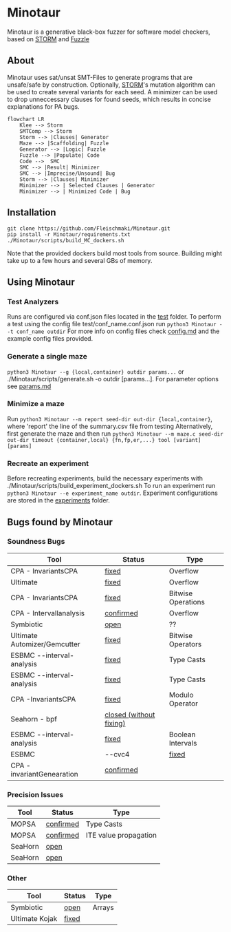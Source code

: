 # Minotaur
Minotaur is a generative black-box fuzzer for software model checkers, based on [STORM](https://github.com/mariachris/storm) and [Fuzzle](https://github.com/SoftSec-KAIST/Fuzzle)

## About
Minotaur uses sat/unsat SMT-Files to generate programs that are unsafe/safe by construction. Optionally, [STORM](https://github.com/mariachris/storm)'s mutation algorithm can be used to create several variants for each seed. A minimizer can be used to drop unneccessary clauses for found seeds, which results in concise explanations for PA bugs.  
```mermaid
flowchart LR
    Klee --> Storm
    SMTComp --> Storm
    Storm --> |Clauses| Generator
    Maze --> |Scaffolding| Fuzzle
    Generator --> |Logic| Fuzzle
    Fuzzle --> |Populate| Code 
    Code -->  SMC
    SMC --> |Result| Minimizer
    SMC --> |Imprecise/Unsound| Bug 
    Storm --> |Clauses| Minimizer
    Minimizer --> | Selected Clauses | Generator
    Minimizer --> | Minimized Code | Bug
```

## Installation
```
git clone https://github.com/Fleischmaki/Minotaur.git
pip install -r Minotaur/requirements.txt
./Minotaur/scripts/build_MC_dockers.sh
```
Note that the provided dockers build most tools from source. Building might take up to a few hours and several GBs of memory.

## Using Minotaur
### Test Analyzers
Runs are configured via conf.json files located in the [test](Minotaur/test) folder.
To perform a test using the config file test/conf_name.conf.json run `python3 Minotaur --t conf_name outdir`
For more info on config files check [config.md](./config.md) and the example config files provided.

### Generate a single maze
`python3 Minotaur --g {local,container} outdir params...` or ./Minotaur/scripts/generate.sh -o outdir [params...]. For parameter options see [params.md](./params.md)

### Minimize a maze
Run `python3 Minotaur --m report seed-dir out-dir {local,container}`, where 'report' the line of the summary.csv file from testing
Alternatively, first generate the maze and then run `python3 Minotaur --m maze.c seed-dir out-dir timeout {container,local} {fn,fp,er,...} tool [variant] [params]`

### Recreate an experiment 
Before recreating experiments, build the necessary experiments with ./Minotaur/scripts/build_experiment_dockers.sh
To run an experiment run `python3 Minotaur --e experiment_name outdir`. Experiment configurations are stored in the [experiments](Minotaur/experiments) folder.

## Bugs found by Minotaur
### Soundness Bugs
 Tool | Status | Type
 -- | -- | --
 CPA - InvariantsCPA | [fixed](https://gitlab.com/sosy-lab/software/cpachecker/-/issues/1114) | Overflow
Ultimate | [fixed](https://github.com/ultimate-pa/ultimate/issues/642#issuecomment-1661186726) | Overflow
CPA - InvariantsCPA | [fixed](https://gitlab.com/sosy-lab/software/cpachecker/-/issues/1130) | Bitwise Operations
CPA - Intervallanalysis | [confirmed](https://gitlab.com/sosy-lab/software/cpachecker/-/issues/1132#note_1544904422) | Overflow
Symbiotic | [open](https://github.com/staticafi/symbiotic/issues/247) | ??
Ultimate Automizer/Gemcutter | [fixed](https://github.com/ultimate-pa/ultimate/issues/646) | Bitwise Operators
ESBMC --interval-analysis | [fixed](https://github.com/esbmc/esbmc/issues/1363) | Type Casts
ESBMC --interval-analysis | [fixed](https://github.com/esbmc/esbmc/issues/1392) | Type Casts
CPA -InvariantsCPA | [fixed](https://gitlab.com/sosy-lab/software/cpachecker/-/issues/1194) | Modulo Operator
Seahorn - bpf | [closed (without fixing)](https://github.com/seahorn/seahorn/issues/545)
ESBMC --interval-analysis | [fixed](https://github.com/esbmc/esbmc/issues/1565) | Boolean Intervals
ESBMC | --cvc4 | [fixed](https://github.com/esbmc/esbmc/issues/1770) | SMT translation
CPA -invariantGenearation | [confirmed](https://gitlab.com/sosy-lab/software/cpachecker/-/issues/1208) | 
### Precision Issues
Tool | Status | Type
 -- | -- | --
 MOPSA | [confirmed](https://gitlab.com/mopsa/mopsa-analyzer/-/issues/150) | Type Casts
 MOPSA | [confirmed](https://gitlab.com/mopsa/mopsa-analyzer/-/issues/157) | ITE value propagation
 SeaHorn | [open](https://github.com/seahorn/seahorn/issues/546) |
 SeaHorn | [open](https://github.com/seahorn/seahorn/issues/550) |
### Other
Tool | Status | Type
 -- | -- | --
 Symbiotic | [open](https://github.com/staticafi/symbiotic/issues/246) | Arrays
 Ultimate Kojak | [fixed](https://github.com/ultimate-pa/ultimate/issues/647#event-10423593364) |
